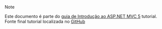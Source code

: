 > [!NOTE]
> Este documento é parte do [guia de Introdução ao ASP.NET MVC 5](xref:mvc/overview/getting-started/introduction/getting-started) tutorial. Fonte final tutorial localizada no [GitHub](https://github.com/aspnet/Docs/tree/master/aspnet/mvc/overview/getting-started/introduction/sample/MvcMovie/MvcMovie)
